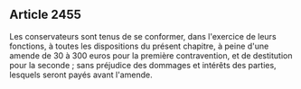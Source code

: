 Article 2455
----
Les conservateurs sont tenus de se conformer, dans l'exercice de leurs
fonctions, à toutes les dispositions du présent chapitre, à peine d'une amende
de 30 à 300 euros pour la première contravention, et de destitution pour la
seconde ; sans préjudice des dommages et intérêts des parties, lesquels seront
payés avant l'amende.
